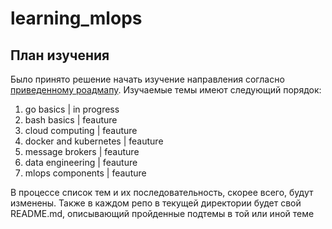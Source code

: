 # learning_mlops


## План изучения

Было принято решение начать изучение направления согласно [приведенному роадмапу](https://roadmap.sh/mlops). Изучаемые темы имеют следующий порядок: 

1. go basics                | in progress
2. bash basics              | feauture
3. cloud computing          | feauture
4. docker and kubernetes    | feauture
5. message brokers          | feauture
6. data engineering         | feauture
7. mlops components         | feauture

В процессе список тем и их последовательность, скорее всего, будут изменены. Также в каждом репо в текущей директории будет свой README.md, описывающий пройденные подтемы в той или иной теме
